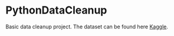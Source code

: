 # PythonDataCleanup
Basic data cleanup project.
The dataset can be found here [Kaggle]([https://pages.github.com/](https://www.kaggle.com/datasets/mohammedarfathr/smartwatch-health-data-uncleaned)).
